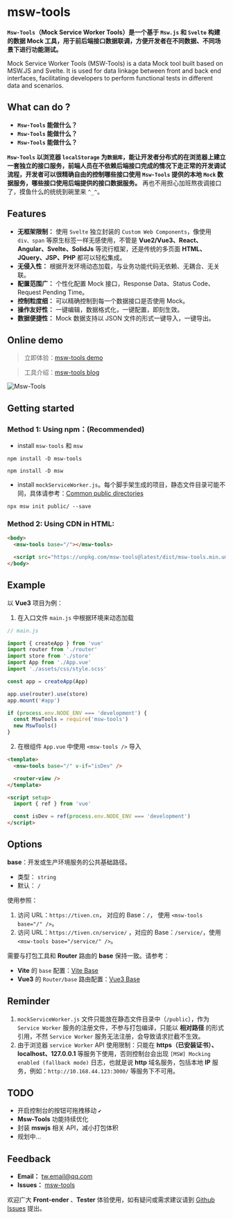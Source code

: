 # msw-tools

**`Msw-Tools`（Mock Service Worker Tools）是一个基于 `Msw.js` 和 `Svelte` 构建的数据 Mock 工具，用于前后端接口数据联调，方便开发者在不同数据、不同场景下进行功能测试。**

Mock Service Worker Tools (MSW-Tools) is a data Mock tool built based on MSW.JS and Svelte. It is used for data linkage between front and back end interfaces, facilitating developers to perform functional tests in different data and scenarios.

## What can do ?

- **`Msw-Tools` 能做什么？**
- **`Msw-Tools` 能做什么？**
- **`Msw-Tools` 能做什么？**

**`Msw-Tools` 以浏览器 `localStorage` 为`数据库`，能让开发者分布式的在浏览器上建立一套独立的接口服务，前端人员在不依赖后端接口完成的情况下走正常的开发调试流程，开发者可以很精确自由的控制哪些接口使用 `Msw-Tools` 提供的本地 `Mock` 数据服务，哪些接口使用后端提供的接口数据服务。** 再也不用担心加班熬夜调接口了，摸鱼什么的统统到碗里来 `^_^`。

## Features

- **无框架限制：** 使用 `Svelte` 独立封装的 `Custom Web Components`，像使用 `div、span` 等原生标签一样无感使用，不管是 **Vue2/Vue3、React、Angular、Svelte、SolidJs** 等流行框架，还是传统的多页面 **HTML、JQuery、JSP、PHP** 都可以轻松集成。
- **无侵入性：** 根据开发环境动态加载，与业务功能代码无依赖、无耦合、无关联。
- **配置范围广：** 个性化配置 Mock 接口，Response Data、Status Code、Request Pending Time。
- **控制粒度细：** 可以精确控制到每一个数据接口是否使用 Mock。
- **操作友好性：** 一键编辑，数据格式化，一键配置，即刻生效。
- **数据便捷性：** Mock 数据支持以 JSON 文件的形式一键导入，一键导出。

## Online demo

> 立即体验：[msw-tools demo](https://tiven.cn/service/demos/msw-tools 'msw-tools online demo')

> 工具介绍：[msw-tools blog](https://tiven.cn/p/a0368a1d/ 'msw-tools | 天问博客-专注于大前端技术')

![Msw-Tools](https://tiven.cn/assets/img/msw-tools-demos.gif 'msw-tools')

## Getting started

### Method 1: Using npm：(Recommended)

- install `msw-tools` 和 `msw`

```shell
npm install -D msw-tools

npm install -D msw
```

- install `mockServiceWorker.js`。每个脚手架生成的项目，静态文件目录可能不同，具体请参考：[Common public directories](https://mswjs.io/docs/getting-started/integrate/browser#where-is-my-public-directory 'Common public directories')

```shell
npx msw init public/ --save
```

### Method 2: Using CDN in HTML:

```html
<body>
  <msw-tools base="/"></msw-tools>

  <script src="https://unpkg.com/msw-tools@latest/dist/msw-tools.min.umd.js"></script>
</body>
```

## Example

以 **Vue3** 项目为例：

1. 在入口文件 `main.js` 中根据环境来动态加载

```js
// main.js

import { createApp } from 'vue'
import router from './router'
import store from './store'
import App from './App.vue'
import './assets/css/style.scss'

const app = createApp(App)

app.use(router).use(store)
app.mount('#app')

if (process.env.NODE_ENV === 'development') {
  const MswTools = require('msw-tools')
  new MswTools()
}
```

2. 在根组件 `App.vue` 中使用 `<msw-tools />` 导入

```html
<template>
  <msw-tools base="/" v-if="isDev" />

  <router-view />
</template>

<script setup>
  import { ref } from 'vue'

  const isDev = ref(process.env.NODE_ENV === 'development')
</script>
```

## Options

**base**：开发或生产环境服务的公共基础路径。

- 类型： `string`
- 默认： `/`

使用参照：

1. 访问 URL：`https://tiven.cn`， 对应的 Base：`/`， 使用 `<msw-tools base="/" />`。
2. 访问 URL：`https://tiven.cn/service/` ，对应的 Base：`/service/`，使用 `<msw-tools base="/service/" />`。

需要与打包工具和 **Router** 路由的 **base** 保持一致。请参考：

- **Vite** 的 `base` 配置：[Vite Base](https://cn.vitejs.dev/config/shared-options.html#base 'Base | Vite')
- **Vue3** 的 `Router/base` 路由配置：[Vue3 Base](https://router.vuejs.org/zh/api/#createwebhistory 'Vue3 | createWebHistory base')

## Reminder

1. `mockServiceWorker.js` 文件只能放在静态文件目录中（`/public`），作为 `Service Worker` 服务的注册文件，不参与打包编译，只能以 **相对路径** 的形式引用，不然 `Service Worker` 服务无法注册，会导致请求拦截不生效。
2. 由于浏览器 `service Worker` API 使用限制：只能在 **https（已安装证书）、localhost、127.0.0.1** 等服务下使用，否则控制台会出现 `[MSW] Mocking enabled (fallback mode)` 日志，也就是说 **http** 域名服务，包括本地 **IP** 服务，例如：`http://10.168.44.123:3000/` 等服务下不可用。

## TODO

- 开启控制台的按钮可拖拽移动 `✔`
- **Msw-Tools** 功能持续优化
- 封装 **mswjs** 相关 API，减小打包体积
- 规划中...

## Feedback

- **Email：** [tw.email@qq.com](mailto:tw.email@qq.com '天问eMail | msw-tools')
- **Issues：** [msw-tools](https://github.com/tive6/msw-tools/issues 'Issues | msw-tools')

欢迎广大 **Front-ender** 、**Tester** 体验使用，如有疑问或需求建议请到 [Github Issues](https://github.com/tive6/msw-tools/issues 'Issues | msw-tools') 提出。
